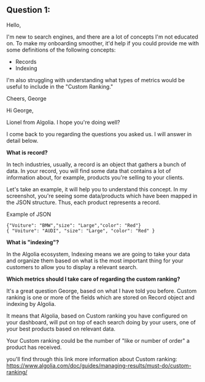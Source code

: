 ﻿
## Question 1: 

Hello,

I'm new to search engines, and there are a lot of concepts I'm not educated on. To make my onboarding smoother, it'd help if you could provide me with some definitions of the following concepts:

-   Records
-   Indexing

I'm also struggling with understanding what types of metrics would be useful to include in the "Custom Ranking."

Cheers, George

  

Hi George,

Lionel from Algolia.
I hope you're doing well?

I come back to you regarding the questions you asked us. I will answer in detail below.

**What is record?**

In tech industries, usually, a record is an object that gathers a bunch of data. In your record, you will find some data that contains a lot of information about, for example, products you're selling to your clients.


Let's take an example, it will help you to understand this concept. In my screenshot, you're seeing some data/products which have been mapped in the JSON structure. Thus, each product represents a record.

Example of JSON 

    {"Voiture": "BMW","size": "Large","color": "Red"}
    { "Voiture": "AUDI", "size": "Large", "color": "Red" }

**What is "indexing"?**

In the Algolia ecosystem, Indexing means we are going to take your data and organize them based on what is the most important thing for your customers to allow you to display a relevant search.

**Which metrics should I take care of regarding the custom ranking?**

It's a great question George, based on what I have told you before. Custom ranking is one or more of the fields which are stored on Record object and indexing by Algolia.

It means that Algolia, based on Custom ranking you have configured on your dashboard, will put on top of each search doing by your users, one of your best products based on relevant data.

Your Custom ranking could be the number of "like or number of order" a product has received.

you'll find through this link more information about Custom ranking: https://www.algolia.com/doc/guides/managing-results/must-do/custom-ranking/

